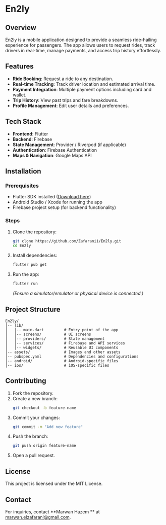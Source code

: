 # En2ly

## Overview
En2ly is a mobile application designed to provide a seamless ride-hailing experience for passengers. The app allows users to request rides, track drivers in real-time, manage payments, and access trip history effortlessly.

## Features
- **Ride Booking**: Request a ride to any destination.
- **Real-time Tracking**: Track driver location and estimated arrival time.
- **Payment Integration**: Multiple payment options including card and wallet.
- **Trip History**: View past trips and fare breakdowns.
- **Profile Management**: Edit user details and preferences.

## Tech Stack
- **Frontend**: Flutter
- **Backend**: Firebase
- **State Management**: Provider / Riverpod (if applicable)
- **Authentication**: Firebase Authentication
- **Maps & Navigation**: Google Maps API

## Installation
### Prerequisites
- Flutter SDK installed ([Download here](https://flutter.dev/docs/get-started/install))
- Android Studio / Xcode for running the app
- Firebase project setup (for backend functionality)

### Steps
1. Clone the repository:
   ```sh
   git clone https://github.com/Zafaranii/En2ly.git
   cd En2ly
   ```
2. Install dependencies:
   ```sh
   flutter pub get
   ```
3. Run the app:
   ```sh
   flutter run
   ```
   *(Ensure a simulator/emulator or physical device is connected.)*

## Project Structure
```
En2ly/
│-- lib/
│   │-- main.dart         # Entry point of the app
│   │-- screens/          # UI screens
│   │-- providers/        # State management
│   │-- services/         # Firebase and API services
│   │-- widgets/          # Reusable UI components
│-- assets/               # Images and other assets
│-- pubspec.yaml          # Dependencies and configurations
│-- android/              # Android-specific files
│-- ios/                  # iOS-specific files
```

## Contributing
1. Fork the repository.
2. Create a new branch:
   ```sh
   git checkout -b feature-name
   ```
3. Commit your changes:
   ```sh
   git commit -m "Add new feature"
   ```
4. Push the branch:
   ```sh
   git push origin feature-name
   ```
5. Open a pull request.

## License
This project is licensed under the MIT License.

## Contact
For inquiries, contact **Marwan Hazem ** at [marwan.elzafarani@gmail.com](mailto:marwan.elzafarani@gmail.com).
